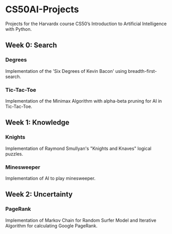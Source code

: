 # CS50AI-Projects
Projects for the Harvardx course CS50’s Introduction to Artificial Intelligence with Python.

## Week 0: Search
### Degrees
Implementation of the 'Six Degrees of Kevin Bacon' using breadth-first-search.

### Tic-Tac-Toe
Implementation of the Minimax Algorithm with alpha-beta pruning for AI in Tic-Tac-Toe.

## Week 1: Knowledge
### Knights
Implementation of Raymond Smullyan's "Knights and Knaves" logical puzzles.

### Minesweeper
Implementation of AI to play minesweeper.

## Week 2: Uncertainty

### PageRank
Implementation of Markov Chain for Random Surfer Model and Iterative Algorithm for calculating Google PageRank.